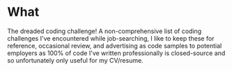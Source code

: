 # What
The dreaded coding challenge! A non-comprehensive list of coding challenges I've encountered while job-searching, I like to keep these for reference, occasional review, and advertising as code samples to potential employers as 100% of code I've written professionally is closed-source and so unfortunately only useful for my CV/resume.
